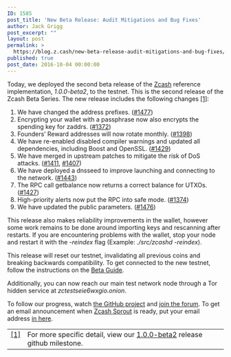 ```yaml
---
ID: 1585
post_title: 'New Beta Release: Audit Mitigations and Bug Fixes'
author: Jack Grigg
post_excerpt: ""
layout: post
permalink: >
  https://blog.z.cash/new-beta-release-audit-mitigations-and-bug-fixes/
published: true
post_date: 2016-10-04 00:00:00
---
```

<p>Today, we deployed the second beta release of the <a class="reference external" href="https://github.com/zcash">Zcash</a> reference implementation, <cite>1.0.0-beta2</cite>, to the testnet. This is the second release of the Zcash Beta Series. The new release includes the following changes <a class="footnote-reference" href="#id2" id="id1">[1]</a>:</p>
<ol class="arabic simple"><li>We have changed the address prefixes. (<a class="reference external" href="https://github.com/zcash/zcash/pull/1477">#1477</a>)</li>
<li>Encrypting your wallet with a passphrase now also encrypts the spending key for zaddrs. (<a class="reference external" href="https://github.com/zcash/zcash/pull/1372">#1372</a>)</li>
<li>Founders’ Reward addresses will now rotate monthly. (<a class="reference external" href="https://github.com/zcash/zcash/pull/1398">#1398</a>)</li>
<li>We have re-enabled disabled compiler warnings and updated all dependencies, including Boost and OpenSSL. (<a class="reference external" href="https://github.com/zcash/zcash/pull/1429">#1429</a>)</li>
<li>We have merged in upstream patches to mitigate the risk of DoS attacks. (<a class="reference external" href="https://github.com/zcash/zcash/pull/1411">#1411</a>, <a class="reference external" href="https://github.com/zcash/zcash/pull/1407">#1407</a>)</li>
<li>We have deployed a dnsseed to improve launching and connecting to the network. (<a class="reference external" href="https://github.com/zcash/zcash/pull/1443">#1443</a>)</li>
<li>The RPC call getbalance now returns a correct balance for UTXOs. (<a class="reference external" href="https://github.com/zcash/zcash/pull/1427">#1427</a>)</li>
<li>High-priority alerts now put the RPC into safe mode. (<a class="reference external" href="https://github.com/zcash/zcash/pull/1374">#1374</a>)</li>
<li>We have updated the public parameters. (<a class="reference external" href="https://github.com/zcash/zcash/pull/1476">#1476</a>)</li>
</ol><p>This release also makes reliability improvements in the wallet, however some work remains to be done around importing keys and rescanning after restarts. If you are encountering problems with the wallet, stop your node and restart it with the <cite>-reindex</cite> flag (Example: <cite>./src/zcashd -reindex</cite>).</p>
<p>This release will reset our testnet, invalidating all previous coins and breaking backwards compatibility. To get connected to the new testnet, follow the instructions on the <a class="reference external" href="https://github.com/zcash/zcash/wiki/Beta-Guide">Beta Guide</a>.</p>
<p>Additionally, you can now reach our main test network node through a Tor hidden service at <cite>zctestseie6wxgio.onion</cite>.</p>
<p>To follow our progress, watch <a class="reference external" href="https://github.com/zcash/zcash/milestones">the GitHub project</a> and <a class="reference external" href="https://forum.z.cash/">join the forum</a>. To get an email announcement when <a class="reference external" href="/sprout-roadmap/">Zcash Sprout</a> is ready, put your email address <a class="reference external" href="https://z.cash/#launch-notification">in here</a>.</p>
<table class="docutils footnote" frame="void" id="id2" rules="none"><colgroup><col class="label"/><col/></colgroup><tbody valign="top"><tr><td class="label"><a class="fn-backref" href="#id1">[1]</a></td><td>For more specific detail, view our <a class="reference external" href="https://github.com/zcash/zcash/milestone/37">1.0.0-beta2</a> release github milestone.</td></tr></tbody></table>